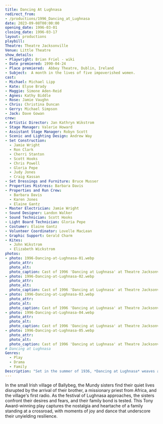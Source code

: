 ```yaml
---
title: Dancing At Lughnasa
redirect_from:
- /productions/1996_Dancing_at_Lughnasa
date: 2023-09-08T00:00:00
opening_date: 1996-03-01
closing_date: 1996-03-17
layout: productions
playbill:
Theatre: Theatre Jacksonville
Venue: Little Theatre
show_details:
- Playwright: Brian Friel - wiki
- Date premiered: 1990-04-24
- Place premiered:	Abbey Theatre, Dublin, Ireland
- Subject:	A month in the lives of five impoverished women.
cast:
- Michael: Michael Lipp
- Kate: Elyse Brady
- Maggie: Simone Aden-Reid
- Agnes: Kathy Biddle
- Rose: Jamie Vaughn
- Chris: Christina Duncan
- Gerry: Michael Simpson
- Jack: Dave Gowan
crew:
- Artistic Director: Jan Kathryn Wikstrom
- Stage Manager: Valerie Howard
- Assistant Stage Manager: Robyn Scott
- Scenic and Lighting Design: Andrew Way
- Set Construction:
  - Jamie Wright
  - Ron Clark
  - Cherri Stanton
  - Scott Hooks
  - Chris Powell
  - Gloria Pepe
  - Judy Jones
  - Craig Kassan
- Set Dressings and Furniture: Bruce Musser
- Properties Mistress: Barbara Davis
- Properties and Run Crew:
  - Barbara Davis
  - Karen Jones
  - Elaine Gantz
- Master Electrician: Jamie Wright
- Sound Designer: Landon Walker
- Sound Technician: Scott Hooks
- Light Board Technician: Gloria Pepe
- Costumer: Elaine Gantz
- Volunteer Coordinator: Lovelle MacLean
- Graphic Support: Gerald Charm
- Kites:
  - John Wikstrom
  - Elizabeth Wickstrom
photos:
- photo: 1996-Dancing-at-Lughnasa-01.webp
  photo_attr:
  photo_alt:
  photo_caption: Cast of 1996 'Dancing at Lughnasa' at Theatre Jacksonville
- photo: 1996-Dancing-at-Lughnasa-02.webp
  photo_attr:
  photo_alt:
  photo_caption: Cast of 1996 'Dancing at Lughnasa' at Theatre Jacksonville
- photo: 1996-Dancing-at-Lughnasa-03.webp
  photo_attr:
  photo_alt:
  photo_caption: Cast of 1996 'Dancing at Lughnasa' at Theatre Jacksonville
- photo: 1996-Dancing-at-Lughnasa-04.webp
  photo_attr:
  photo_alt:
  photo_caption: Cast of 1996 'Dancing at Lughnasa' at Theatre Jacksonville
- photo: 1996-Dancing-at-Lughnasa-05.webp
  photo_attr:
  photo_alt:
  photo_caption: Cast of 1996 'Dancing at Lughnasa' at Theatre Jacksonville
# Dancing at Lughnasa
Genres:
  - Play
  - Drama
  - Family
Description: "Set in the summer of 1936, *Dancing at Lughnasa* weaves a poignant tale of the five Mundy sisters, whose lives are on the brink of change."
---
```

In the small Irish village of Ballybeg, the Mundy sisters find their quiet lives disrupted by the arrival of their brother, a missionary priest from Africa, and the village's first radio. As the festival of Lughnasa approaches, the sisters confront their desires and fears, and their family bond is tested. This Tony Award-winning play captures the nostalgia and heartache of a family standing at a crossroad, with moments of joy and dance that underscore their unyielding resilience.